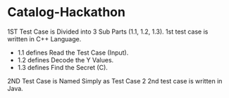 # Catalog-Hackathon
1ST Test Case is Divided into 3 Sub Parts (1.1, 1.2, 1.3).
1st test case is written in C++ Language.
 - 1.1 defines Read the Test Case (Input).
 - 1.2 defines Decode the Y Values.
 - 1.3 defines Find the Secret (C).

2ND Test Case is Named Simply as Test Case 2 
2nd test case is written in Java.
  
